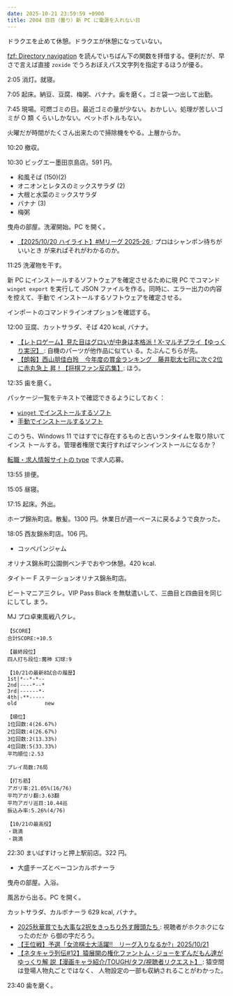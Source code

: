 ```yaml
---
date: 2025-10-21 23:59:59 +0900
title: 2004 日目（曇り）新 PC に電源を入れない日
---
```


ドラクエを止めて休憩。ドラクエが休憩になっていない。

[fzf: Directory navigation][1] を読んでいちばん下の関数を拝借する。便利だが、早
さで言えば直接 `zoxide` でうろおぼえパス文字列を指定するほうが優る。

2:05 消灯。就寝。

7:05 起床。納豆、豆腐、梅粥、バナナ。歯を磨く。ゴミ袋一つ出して出勤。

7:45 現場。可燃ゴミの日。最近ゴミの量が少ない。おかしい。処理が苦しいゴミが O 類
くらいしかない。ペットボトルもない。

火曜だが時間がたくさん出来たので掃除機をやる。上層からか。

10:20 撤収。

10:30 ビッグエー墨田京島店。591 円。

* 和風そば (150)(2)
* オニオンとレタスのミックスサラダ (2)
* 大根と水菜のミックスサラダ
* バナナ (3)
* 梅粥

曳舟の部屋。洗濯開始。PC を開く。

* [【2025/10/20 ハイライト】#Mリーグ 2025-26
  ](https://www.youtube.com/watch?v=0NgaAlta_sw): プロはシャンポン待ちがいいとき
  が来ればそれがわかるのか。

11:25 洗濯物を干す。

新 PC にインストールするソフトウェアを確定させるために現 PC でコマンド `winget
export` を実行して JSON ファイルを作る。同時に、エラー出力の内容を控えて、手動で
インストールするソフトウェアを確定させる。

インポートのコマンドラインオプションを確認する。

12:00 豆腐、カットサラダ、そば 420 kcal, バナナ。

* [【レトロゲーム】見た目はグロいが中身は本格派！X-マルチプライ【ゆっくり実況】
  ](https://www.youtube.com/watch?v=3c2hWBAo6UA): 自機のパーツが他作品に似てい
  る。たぶんこちらが先。
* [【朗報】西山朋佳白玲　今年度の賞金ランキング　藤井聡太七冠に次ぐ2位に赤丸急上
  昇！【将棋ファン反応集】](https://www.youtube.com/watch?v=63dXuAQTI_4): ほう。

12:35 歯を磨く。

パッケージ一覧をテキストで確認できるようにしておく：

* [`winget` でインストールするソフト][2]
* [手動でインストールするソフト][3]

このうち、Windows 11 ではすでに存在するものと古いランタイムを取り除いてインス
トールする。管理者権限で実行すればマシンインストールになるか？

[転職・求人情報サイトの type](https://type.jp/) で求人応募。

13:55 排便。

15:05 昼寝。

17:15 起床。外出。

ホープ錦糸町店。散髪。1300 円。休業日が週一ペースに戻るようで良かった。

18:05 西友錦糸町店。106 円。

* コッペパンジャム

オリナス錦糸町公園側ベンチでおやつ休憩。420 kcal.

タイトー F ステーションオリナス錦糸町店。

ビートマニア三クレ。VIP Pass Black を無駄遣いして、三曲目と四曲目を同じにしてし
まう。

MJ プロ卓東風戦八クレ。

```text
【SCORE】
合計SCORE:+10.5

【最終段位】
四人打ち段位:魔神 幻球:9

【10/21の最新8試合の履歴】
1st|*--*-*--
2nd|----*--*
3rd|------*-
4th|-**-----
old         new

【順位】
1位回数:4(26.67%)
2位回数:4(26.67%)
3位回数:2(13.33%)
4位回数:5(33.33%)
平均順位:2.53

プレイ局数:76局

【打ち筋】
アガリ率:21.05%(16/76)
平均アガリ翻:3.63翻
平均アガリ巡目:10.44巡
振込み率:5.26%(4/76)

【10/21の最高役】
・跳満
・跳満
```

22:30 まいばすけっと押上駅前店。322 円。

* 大盛チーズとベーコンカルボナーラ

曳舟の部屋。入浴。

風呂から出る。PC を開く。

カットサラダ、カルボナーラ 629 kcal, バナナ。

* [2025秋華賞でも大事な2択をきっちり外す饅頭たち
  ](https://www.youtube.com/watch?v=xuakDD6zgEg): 視聴者がホクホクになったのだか
  ら御の字だろう。
* [【王位戦】予選「女流棋士大活躍!!　リーグ入りなるか?」2025/10/21
  ](https://www.youtube.com/watch?v=3PtQxFQ85bM)
* [【ネタキャラ列伝#12】猿展開の権化ファントム・ジョーをずんだもん達がゆっくり解
  説【漫画キャラ紹介/TOUGH/タフ/視聴者リクエスト】
  ](https://www.youtube.com/watch?v=Giv0o5XqPz0): 猿空間は登場人物丸ごとではなく、
  人物設定の一部も収納されることがわかった。

23:40 歯を磨く。

[1]: <https://junegunn.github.io/fzf/examples/directory-navigation/>
[2]: <https://gist.github.com/showa-yojyo/e9597d2fe0db406f44747074bced72d5>
[3]: <https://gist.github.com/showa-yojyo/bd96e4c208d91951c97916070f8b1800>
